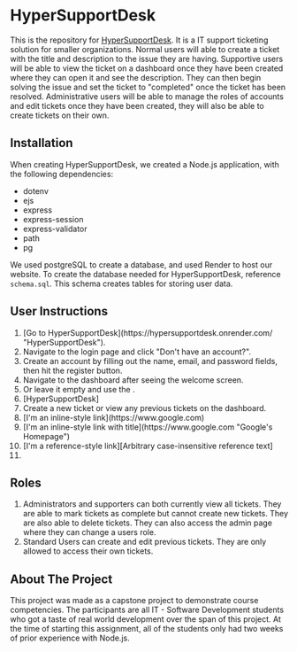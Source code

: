 # HyperSupportDesk
This is the repository for [HyperSupportDesk]. It is a IT support ticketing solution for smaller organizations. Normal  users will able to create a ticket with the title and description to the issue they are having. Supportive users will be able to view the ticket on a dashboard once they have been created where they can open it and see the description. They can then begin solving the issue and set the ticket to "completed" once the ticket has been resolved. Administrative users will be able to manage the roles of accounts and edit tickets once they have been created, they will also be able to create tickets on their own.

## Installation
When creating HyperSupportDesk, we created a Node.js application, with the following dependencies:
- dotenv
- ejs
- express
- express-session
- express-validator
- path
- pg

We used postgreSQL to create a database, and used Render to host our website.
To create the database needed for HyperSupportDesk, reference <code>schema.sql</code>.
This schema creates tables for storing user data.

## User Instructions
<ol>
  <li>[Go to HyperSupportDesk](https://hypersupportdesk.onrender.com/ "HyperSupportDesk").</li>
  <li>Navigate to the login page and click "Don't have an account?".</li>
  <li>Create an account by filling out the name, email, and password fields, then hit the register button.</li>
  <li>Navigate to the dashboard after seeing the welcome screen.</li>
  <li>Or leave it empty and use the .</li><li>[HyperSupportDesk]</li>
  <li>Create a new ticket or view any previous tickets on the dashboard.</li>
  <li>[I'm an inline-style link](https://www.google.com)</li>
  <li>[I'm an inline-style link with title](https://www.google.com "Google's Homepage")</li>
  <li>[I'm a reference-style link][Arbitrary case-insensitive reference text]</li>
  <li></li>
</ol>

## Roles
<ol>
  <li>Administrators and supporters can both currently view all tickets. They are able to mark tickets as complete but cannot create new tickets. They are also able to delete tickets. They can also access the admin page where they can change a users role.</li>
  <li>Standard Users can create and edit previous tickets. They are only allowed to access their own tickets.</li>
</ol>

## About The Project
This project was made as a capstone project to demonstrate course competencies.
The participants are all IT - Software Development students who got a taste of real world development over the span of this project. At the time of starting this assignment, all of the students only had two weeks of prior experience with Node.js.

[HyperSupportDesk]: https://hypersupportdesk.onrender.com/
